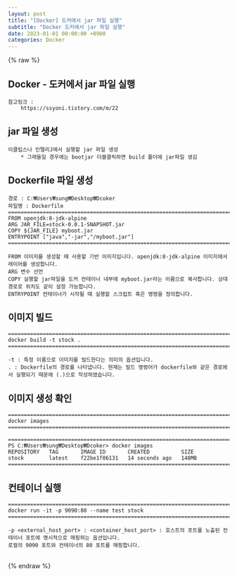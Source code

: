 ```yaml
---  
layout: post  
title: "[Docker] 도커에서 jar 파일 실행"  
subtitle: "Docker 도커에서 jar 파일 실행"  
date: 2023-01-01 00:00:00 +0900  
categories: Docker  
---  
```

{% raw %}  
## Docker - 도커에서 jar 파일 실행  
	참고링크 :  
		https://ssyoni.tistory.com/m/22  
  
## jar 파일 생성  
	이클립스나 인텔리J에서 실행할 jar 파일 생성  
		* 그래들일 경우에는 bootjar 더블클릭하면 build 폴더에 jar파일 생김  
  
## Dockerfile 파일 생성  
  
	경로 : C:₩Users₩sung₩Desktop₩Dcoker  
	파일명 : Dockerfile  
	======================================================================================================  
	FROM openjdk:8-jdk-alpine  
	ARG JAR_FILE=stock-0.0.1-SNAPSHOT.jar  
	COPY ${JAR_FILE} myboot.jar  
	ENTRYPOINT ["java","-jar","/myboot.jar"]  
	======================================================================================================  
  
	FROM 이미지를 생성할 때 사용할 기반 이미지입니다. openjdk:8-jdk-alpine 이미지에서 레이어를 생성합니다.  
	ARG 변수 선언  
	COPY 실행할 jar파일을 도커 컨테이너 내부에 myboot.jar라는 이름으로 복사합니다. 상대 경로로 위치도 같이 설정 가능합니다.  
	ENTRYPOINT 컨테이너가 시작될 때 실행할 스크립트 혹은 명령을 정의합니다.  
  
## 이미지 빌드  
  
	======================================================================================================  
	docker build -t stock .  
	======================================================================================================  
  
	-t : 특정 이름으로 이미지를 빌드한다는 의미의 옵션입니다.  
	. : Dockerfile의 경로를 나타냅니다. 현재는 빌드 명령어가 dockerfile와 같은 경로에서 실행되기 때문에 (.)으로 작성하였습니다.  
  
## 이미지 생성 확인  
	======================================================================================================  
	docker images  
	======================================================================================================  
  
	======================================================================================================  
	PS C:₩Users₩sung₩Desktop₩Dcoker> docker images  
	REPOSITORY   TAG       IMAGE ID       CREATED          SIZE  
	stock        latest    f22be1f86131   14 seconds ago   148MB  
	======================================================================================================  
  
## 컨테이너 실행  
  
	======================================================================================================  
	docker run -it -p 9090:80 --name test stock  
	======================================================================================================  
  
	-p <external_host_port> : <container_host_port> : 호스트의 포트를 노출된 컨테이너 포트에 명시적으로 매핑하는 옵션입니다.  
	로컬의 9090 포트와 컨테이너의 80 포트를 매핑합니다.  
  
                                                                                                                                                                                                                                                                                                                                                                                                                                                                                                                                                                                                                                                                                                                                                                                                                                                                                                                                                                                                                                                                                                                                                                                                                                                                                                                                                                                                                                                                                                                                                                                                                                                                                                                                                                                                                                                                                                                                                                                                                                                                                                                                                    
{% endraw %}